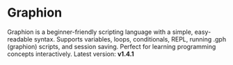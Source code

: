 # Graphion
Graphion is a beginner-friendly scripting language with a simple, easy-readable syntax. Supports variables, loops, conditionals, REPL, running .gph (graphion) scripts, and session saving. Perfect for learning programming concepts interactively.
Latest version: **v1.4.1**
